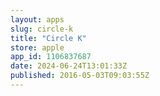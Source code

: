 ```yaml
---
layout: apps
slug: circle-k
title: "Circle K"
store: apple
app_id: 1106837687
date: 2024-06-24T13:01:33Z
published: 2016-05-03T09:03:55Z
---
```

